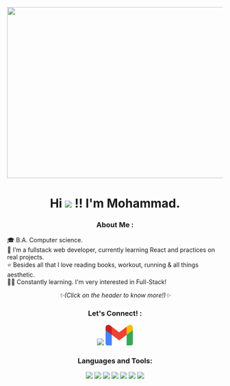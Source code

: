 <!-- Intro -->
<div align="center">
<img src="https://media.giphy.com/media/L8K62iTDkzGX6/giphy.gif" width="2000" height="400" />
 </div>
<h1 align="center">Hi <img src="https://media.giphy.com/media/gM5qFksULw54NMWyry/giphy.gif" width='100'> !! I'm Mohammad.</h1>
<h3 align="center">About Me :</h3>  
 <p>
 🎓 B.A. Computer science.
<br>💫 I’m a fullstack web developer, currently learning React and practices on real projects.
<br>⭐ Besides all that I love reading books, workout, running & all things aesthetic.
<br>👩‍💻 Constantly learning. I'm very interested in Full-Stack!
 <br> <p align="center"><i>✨(Click on the header to know more!)✨</i></p>
 </p>

<!-- Socials --> 

<h3 align="center">Let's Connect! :</h3>  
<div align="center">
<a href="https://www.linkedin.com/in/mohammed-obidat-750a831a6/" target="_blank"><img src="https://cdn.jsdelivr.net/gh/devicons/devicon/icons/linkedin/linkedin-original.svg" style="height: 3rem"/></a>

<a href="mailto:mo.s.obidat@gmail.com" target="blank">
<img src="https://github.com/mahiiverse1/mahiiverse1/blob/main/Gmail_Logo_256px.png" style="height: 3rem"/>
</a>

</div>

<!-- Tech Stack --> 

<h3 align="Center">Languages and Tools:</h3>  
<p align="center">
<img src="https://cdn.jsdelivr.net/gh/devicons/devicon/icons/html5/html5-original-wordmark.svg" style="height: 4rem"/>
<img src="https://cdn.jsdelivr.net/gh/devicons/devicon/icons/css3/css3-original-wordmark.svg" style="height: 4rem"/>
<img src="https://cdn.jsdelivr.net/gh/devicons/devicon/icons/javascript/javascript-plain.svg" style="height: 4rem"/>
<img src="https://cdn.jsdelivr.net/gh/devicons/devicon/icons/bootstrap/bootstrap-plain-wordmark.svg"  style="height: 4rem"/>
<img src="https://cdn.jsdelivr.net/gh/devicons/devicon/icons/react/react-original.svg" style="height: 4rem"/>
<img src="https://cdn.jsdelivr.net/gh/devicons/devicon/icons/git/git-plain.svg" style="height: 4rem"/>
<img src="https://cdn.jsdelivr.net/gh/devicons/devicon/icons/github/github-original-wordmark.svg" style="height: 4rem; background-color:white"/>
</p>

